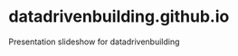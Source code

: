 datadrivenbuilding.github.io
============================

Presentation slideshow for datadrivenbuilding
